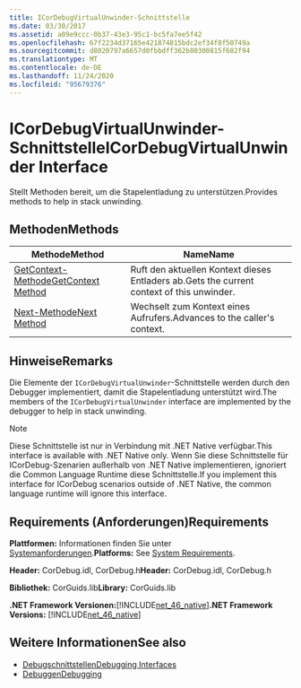 ```yaml
---
title: ICorDebugVirtualUnwinder-Schnittstelle
ms.date: 03/30/2017
ms.assetid: a09e9ccc-0b37-43e3-95c1-bc5fa7ee5f42
ms.openlocfilehash: 67f2234d37165e421874815bdc2ef34f8f50749a
ms.sourcegitcommit: d8020797a6657d0fbbdff362b80300815f682f94
ms.translationtype: MT
ms.contentlocale: de-DE
ms.lasthandoff: 11/24/2020
ms.locfileid: "95679376"
---
```

# <a name="icordebugvirtualunwinder-interface"></a><span data-ttu-id="aa46e-102">ICorDebugVirtualUnwinder-Schnittstelle</span><span class="sxs-lookup"><span data-stu-id="aa46e-102">ICorDebugVirtualUnwinder Interface</span></span>

<span data-ttu-id="aa46e-103">Stellt Methoden bereit, um die Stapelentladung zu unterstützen.</span><span class="sxs-lookup"><span data-stu-id="aa46e-103">Provides methods to help in stack unwinding.</span></span>  
  
## <a name="methods"></a><span data-ttu-id="aa46e-104">Methoden</span><span class="sxs-lookup"><span data-stu-id="aa46e-104">Methods</span></span>  
  
|<span data-ttu-id="aa46e-105">Methode</span><span class="sxs-lookup"><span data-stu-id="aa46e-105">Method</span></span>|<span data-ttu-id="aa46e-106">Name</span><span class="sxs-lookup"><span data-stu-id="aa46e-106">Name</span></span>|  
|------------|----------|  
|[<span data-ttu-id="aa46e-107">GetContext-Methode</span><span class="sxs-lookup"><span data-stu-id="aa46e-107">GetContext Method</span></span>](icordebugvirtualunwinder-getcontext-method.md)|<span data-ttu-id="aa46e-108">Ruft den aktuellen Kontext dieses Entladers ab.</span><span class="sxs-lookup"><span data-stu-id="aa46e-108">Gets the current context of this unwinder.</span></span>|  
|[<span data-ttu-id="aa46e-109">Next-Methode</span><span class="sxs-lookup"><span data-stu-id="aa46e-109">Next Method</span></span>](icordebugvirtualunwinder-next-method.md)|<span data-ttu-id="aa46e-110">Wechselt zum Kontext eines Aufrufers.</span><span class="sxs-lookup"><span data-stu-id="aa46e-110">Advances to the caller's context.</span></span>|  
  
## <a name="remarks"></a><span data-ttu-id="aa46e-111">Hinweise</span><span class="sxs-lookup"><span data-stu-id="aa46e-111">Remarks</span></span>  

 <span data-ttu-id="aa46e-112">Die Elemente der `ICorDebugVirtualUnwinder`-Schnittstelle werden durch den Debugger implementiert, damit die Stapelentladung unterstützt wird.</span><span class="sxs-lookup"><span data-stu-id="aa46e-112">The members of the `ICorDebugVirtualUnwinder` interface are implemented by the debugger to help in stack unwinding.</span></span>  
  
> [!NOTE]
> <span data-ttu-id="aa46e-113">Diese Schnittstelle ist nur in Verbindung mit .NET Native verfügbar.</span><span class="sxs-lookup"><span data-stu-id="aa46e-113">This interface is available with .NET Native only.</span></span> <span data-ttu-id="aa46e-114">Wenn Sie diese Schnittstelle für ICorDebug-Szenarien außerhalb von .NET Native implementieren, ignoriert die Common Language Runtime diese Schnittstelle.</span><span class="sxs-lookup"><span data-stu-id="aa46e-114">If you implement this interface for ICorDebug scenarios outside of .NET Native, the common language runtime will ignore this interface.</span></span>  
  
## <a name="requirements"></a><span data-ttu-id="aa46e-115">Requirements (Anforderungen)</span><span class="sxs-lookup"><span data-stu-id="aa46e-115">Requirements</span></span>  

 <span data-ttu-id="aa46e-116">**Plattformen:** Informationen finden Sie unter [Systemanforderungen](../../get-started/system-requirements.md).</span><span class="sxs-lookup"><span data-stu-id="aa46e-116">**Platforms:** See [System Requirements](../../get-started/system-requirements.md).</span></span>  
  
 <span data-ttu-id="aa46e-117">**Header:** CorDebug.idl, CorDebug.h</span><span class="sxs-lookup"><span data-stu-id="aa46e-117">**Header:** CorDebug.idl, CorDebug.h</span></span>  
  
 <span data-ttu-id="aa46e-118">**Bibliothek:** CorGuids.lib</span><span class="sxs-lookup"><span data-stu-id="aa46e-118">**Library:** CorGuids.lib</span></span>  
  
 <span data-ttu-id="aa46e-119">**.NET Framework Versionen:**[!INCLUDE[net_46_native](../../../../includes/net-46-native-md.md)]</span><span class="sxs-lookup"><span data-stu-id="aa46e-119">**.NET Framework Versions:** [!INCLUDE[net_46_native](../../../../includes/net-46-native-md.md)]</span></span>  
  
## <a name="see-also"></a><span data-ttu-id="aa46e-120">Weitere Informationen</span><span class="sxs-lookup"><span data-stu-id="aa46e-120">See also</span></span>

- [<span data-ttu-id="aa46e-121">Debugschnittstellen</span><span class="sxs-lookup"><span data-stu-id="aa46e-121">Debugging Interfaces</span></span>](debugging-interfaces.md)
- [<span data-ttu-id="aa46e-122">Debuggen</span><span class="sxs-lookup"><span data-stu-id="aa46e-122">Debugging</span></span>](index.md)
